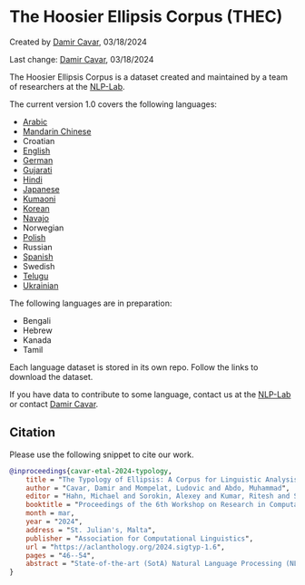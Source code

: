 # The Hoosier Ellipsis Corpus (THEC)

Created by [Damir Cavar], 03/18/2024

Last change: [Damir Cavar], 03/18/2024

The Hoosier Ellipsis Corpus is a dataset created and maintained by a team of researchers at the [NLP-Lab](https://nlp-lab.org/).

The current version 1.0 covers the following languages:

- [Arabic](https://github.com/dcavar/thec_ara)
- [Mandarin Chinese](https://github.com/dcavar/thec_cmn)
- Croatian
- [English](https://github.com/dcavar/thec_eng)
- [German](https://github.com/dcavar/thec_deu)
- [Gujarati](https://github.com/dcavar/thec_guj)
- [Hindi](https://github.com/dcavar/thec_hin)
- [Japanese](https://github.com/dcavar/thec_jpn)
- [Kumaoni](https://github.com/dcavar/thec_kfy)
- [Korean](https://github.com/dcavar/thec_kor)
- [Navajo](https://github.com/dcavar/thec_nav)
- Norwegian
- [Polish](https://github.com/dcavar/thec_pol)
- Russian
- [Spanish](https://github.com/dcavar/thec_spa)
- Swedish
- [Telugu](https://github.com/dcavar/thec_tel)​
- [Ukrainian](https://github.com/dcavar/thec_ukr)​

The following languages are in preparation:

- Bengali
- Hebrew
- Kanada
- Tamil

Each language dataset is stored in its own repo. Follow the links to download the dataset.

If you have data to contribute to some language, contact us at the [NLP-Lab](https://nlp-lab.org/) or contact [Damir Cavar].


## Citation

Please use the following snippet to cite our work.

```bibtex
@inproceedings{cavar-etal-2024-typology,
    title = "The Typology of Ellipsis: A Corpus for Linguistic Analysis and Machine Learning Applications",
    author = "Cavar, Damir and Mompelat, Ludovic and Abdo, Muhammad",
    editor = "Hahn, Michael and Sorokin, Alexey and Kumar, Ritesh and Shcherbakov, Andreas and Otmakhova, Yulia and Yang, Jinrui and Serikov, Oleg and Rani, Priya and Ponti, Edoardo M. and Murado{\u{g}}lu, Saliha and Gao, Rena and Cotterell, Ryan and Vylomova, Ekaterina",
    booktitle = "Proceedings of the 6th Workshop on Research in Computational Linguistic Typology and Multilingual NLP",
    month = mar,
    year = "2024",
    address = "St. Julian's, Malta",
    publisher = "Association for Computational Linguistics",
    url = "https://aclanthology.org/2024.sigtyp-1.6",
    pages = "46--54",
    abstract = "State-of-the-art (SotA) Natural Language Processing (NLP) technology faces significant challenges with constructions that contain ellipses. Although theoretically well-documented and understood, there needs to be more sufficient cross-linguistic language resources to document, study, and ultimately engineer NLP solutions that can adequately provide analyses for ellipsis constructions. This article describes the typological data set on ellipsis that we created for currently seventeen languages. We demonstrate how SotA parsers based on a variety of syntactic frameworks fail to parse sentences with ellipsis, and in fact, probabilistic, neural, and Large Language Models (LLM) do so, too. We demonstrate experiments that focus on detecting sentences with ellipsis, predicting the position of elided elements, and predicting elided surface forms in the appropriate positions. We show that cross-linguistic variation of ellipsis-related phenomena has different consequences for the architecture of NLP systems.",
}
```



[Damir Cavar]: http://damir.cavar.me/ "Damir Cavar"
[Hoosier Ellipsis Corpus]: https://nlp-lab.org/ellipsis/ "Hoosier Ellipsis Corpus"
[the Hoosier Ellipsis Corpus]: https://nlp-lab.org/ellipsis/ "the Hoosier Ellipsis Corpus"
[NLP-Lab]: https://nlp-lab.org/ "NLP-Lab"
